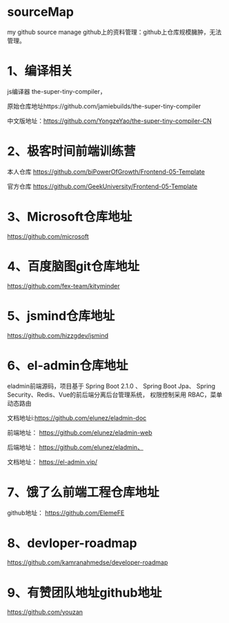 # sourceMap
my github source manage
github上的资料管理：github上仓库规模臃肿，无法管理。

# 1、编译相关
js编译器 the-super-tiny-compiler，

原始仓库地址https://github.com/jamiebuilds/the-super-tiny-compiler

中文版地址：https://github.com/YongzeYao/the-super-tiny-compiler-CN

# 2、极客时间前端训练营
本人仓库 https://github.com/biPowerOfGrowth/Frontend-05-Template

官方仓库 https://github.com/GeekUniversity/Frontend-05-Template

# 3、Microsoft仓库地址

https://github.com/microsoft

# 4、百度脑图git仓库地址

https://github.com/fex-team/kityminder

# 5、jsmind仓库地址

https://github.com/hizzgdev/jsmind

# 6、el-admin仓库地址

eladmin前端源码，项目基于 Spring Boot 2.1.0 、 Spring Boot Jpa、 Spring Security、Redis、Vue的前后端分离后台管理系统， 权限控制采用 RBAC，菜单动态路由

文档地址i:https://github.com/elunez/eladmin-doc

前端地址： https://github.com/elunez/eladmin-web

后端地址： https://github.com/elunez/eladmin、

文档地址： https://el-admin.vip/

# 7、饿了么前端工程仓库地址

github地址： https://github.com/ElemeFE

# 8、devloper-roadmap

https://github.com/kamranahmedse/developer-roadmap

# 9、有赞团队地址github地址

https://github.com/youzan
